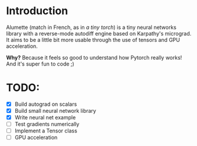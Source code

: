 # Introduction

Alumette (match in French, as in *a tiny torch*) is a tiny neural networks library with a reverse-mode autodiff engine based on Karpathy's
micrograd. It aims to be a little bit more usable through the use of tensors and GPU acceleration.

**Why?** Because it feels so good to understand how Pytorch really works! And it's super fun to
code ;)

# TODO:

- [x] Build autograd on scalars
- [x] Build small neural network library
- [x] Write neural net example
- [ ] Test gradients numerically
- [ ] Implement a Tensor class
- [ ] GPU acceleration
